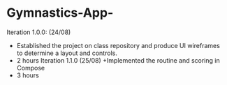 # Gymnastics-App- 
Iteration 1.0.0: (24/08)
+ Established the project on class repository and produce UI wireframes to determine a layout and controls. 
+ 2 hours
Iteration 1.1.0 (25/08)
+Implemented the routine and scoring in Compose
+ 3 hours
